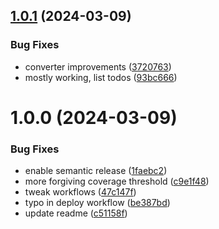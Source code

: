 ## [1.0.1](https://github.com/aemsites/devsite-runtime-connector/compare/v1.0.0...v1.0.1) (2024-03-09)


### Bug Fixes

* converter improvements ([3720763](https://github.com/aemsites/devsite-runtime-connector/commit/372076333b9f6f0bcdb325d57828b6d8f90909ea))
* mostly working, list todos ([93bc666](https://github.com/aemsites/devsite-runtime-connector/commit/93bc6668c2fab616f76043f2a57969a406c68cba))

# 1.0.0 (2024-03-09)


### Bug Fixes

* enable semantic release ([1faebc2](https://github.com/aemsites/devsite-runtime-connector/commit/1faebc24617a35cf35bf6ade2684abf3a8cb1772))
* more forgiving coverage threshold ([c9e1f48](https://github.com/aemsites/devsite-runtime-connector/commit/c9e1f487bdf52f1ea61ac9b06b1ce680c71d5892))
* tweak workflows ([47c147f](https://github.com/aemsites/devsite-runtime-connector/commit/47c147fc6b90be901adcae7d5f0044fe9b0c20b0))
* typo in deploy workflow ([be387bd](https://github.com/aemsites/devsite-runtime-connector/commit/be387bd49577f98a688822d2eac54c64eb28d21a))
* update readme ([c51158f](https://github.com/aemsites/devsite-runtime-connector/commit/c51158f6482a431b860ee7a0e08df436ffeed568))
